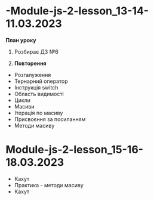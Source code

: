 # -Module-js-2-lesson_13-14-11.03.2023
**План уроку**
1. Розбирає ДЗ №6
   
2. **Повторення** 
- Розгалуження
- Тернарний оператор
- Інструкція switch
- Область видимості
- Цикли
- Масиви
- Ітерація по масиву
- Присвоєння за посиланням
- Методи масиву

# Module-js-2-lesson_15-16-18.03.2023
- Кахут
- Практика - методи масиву
- Кахут